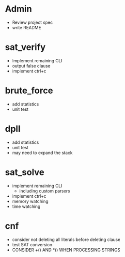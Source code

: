 # Admin
- Review project spec
- write README

# sat_verify
- Implement remaining CLI
- output false clause
- implement ctrl+c

# brute_force
- add statistics
- unit test

# dpll
- add statistics
- unit test
- may need to expand the stack

# sat_solve
- implement remaining CLI
    - including custom parsers
- implement ctrl+c
- memory watching
- time watching

# cnf
- consider not deleting all literals before deleting clause
- test SAT conversion
- CONSIDER +() AND \*() WHEN PROCESSING STRINGS
